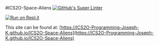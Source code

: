 #ICS2O-Space-Aliens
[![GitHub's Super Linter](https://github.com/ICS2O-Programming-Joseph-K/ICS2O-Space-Aliens/workflows/GitHub's%20Super%20Linter/badge.svg)](https://github.com/ICS2O-Programming-Joseph-K/ICS2O-Space-Aliens/actions)

[![Run on Repl.it](https://repl.it/badge/github/ICS2O-Programming-Joseph-K/ICS2O-Space-Aliens)](https://repl.it/github/ICS2O-Programming-Joseph-K/ICS2O-Space-Aliens)

This site can be found at: [https://ICS2O-Programming-Joseph-K.github.io/ICS2O-Space-Aliens](https://ICS2O-Programming-Joseph-K.github.io/ICS2O-Space-Aliens)
